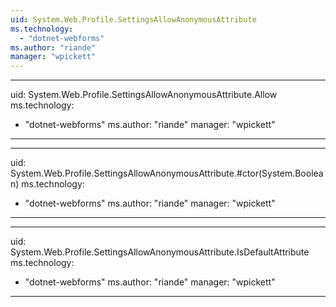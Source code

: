 ```yaml
---
uid: System.Web.Profile.SettingsAllowAnonymousAttribute
ms.technology: 
  - "dotnet-webforms"
ms.author: "riande"
manager: "wpickett"
---
```


---
uid: System.Web.Profile.SettingsAllowAnonymousAttribute.Allow
ms.technology: 
  - "dotnet-webforms"
ms.author: "riande"
manager: "wpickett"
---

---
uid: System.Web.Profile.SettingsAllowAnonymousAttribute.#ctor(System.Boolean)
ms.technology: 
  - "dotnet-webforms"
ms.author: "riande"
manager: "wpickett"
---

---
uid: System.Web.Profile.SettingsAllowAnonymousAttribute.IsDefaultAttribute
ms.technology: 
  - "dotnet-webforms"
ms.author: "riande"
manager: "wpickett"
---
